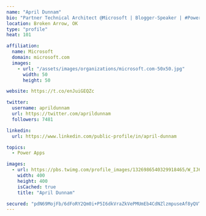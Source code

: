 ```yaml
---
name: "April Dunnam"
bio: "Partner Technical Architect @Microsoft | Blogger-Speaker | #PowerApps, #PowerAutomate, #Office365, #SharePoint | #WIT | #Karaoke Queen"
location: Broken Arrow, OK
type: "profile"
heat: 101

affiliation:
  name: Microsoft
  domain: microsoft.com
  images:
    - url: "/assets/images/organizations/microsoft.com-50x50.jpg"
      width: 50
      height: 50

website: https://t.co/enJuiGEQZc

twitter:
  username: aprildunnam
  url: https://twitter.com/aprildunnam
  followers: 7481

linkedin:
  url: https://www.linkedin.com/public-profile/in/april-dunnam

topics:
  - Power Apps

images:
  - url: https://pbs.twimg.com/profile_images/1326986540329918465/W_IJ6Ih2_400x400.jpg
    width: 400
    height: 400
    isCached: true
    title: "April Dunnam"

secured: "pdN69MojFb/6dFoRY2Qm0i+P5I6dkVraZkVePMUmEb4CdNZlzmpuseAf8yQVTa+EMuifTVsTHbs9UXTRVWn+u+US/LqInL6BXhT2G3dbk7TvNwhsfmKoW1vmkZUiZidO6PoN/JdAsBxCOwDJvN0YDm2zZb7Y/vf85OIR8qCxN+N9BX7+PxSNA/ILXunlRu/qqijHDzSSe4ELfjko/RH+JM4ag6Fp9nT9apu9CU7ccpJpJec32R8xB4YTrZaNnBC9wqii/S1yRIUZKcxOwBszlNxuHuCWHH2dUOEAigPu4i6oUfWcf0mrYlXASHJ34ORTcopj83ahvz5Q/pHWCYAMLu29JoOTwxpozYdoV2nqGp6/rkBRUKWLmHnLLq8YFvbMrh2OrTAd90PVXQOM6Gz1R3gjvGDtDxveVIRzKfToQ64=;t+wR+HqeYrc5Pzul4QnJRw=="
---
```


